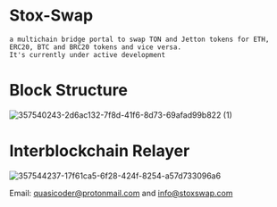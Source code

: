 # Stox-Swap

```
a multichain bridge portal to swap TON and Jetton tokens for ETH, ERC20, BTC and BRC20 tokens and vice versa.
It's currently under active development
```


# Block Structure

![357540243-2d6ac132-7f8d-41f6-8d73-69afad99b822 (1)](https://github.com/user-attachments/assets/57a9ac5d-405b-436a-b9fd-27f626658e7b)

# Interblockchain Relayer

![357544237-17f61ca5-6f28-424f-8254-a57d733096a6](https://github.com/user-attachments/assets/caaa25c1-409e-4738-a911-cc4e94f228ef)


Email: quasicoder@protonmail.com      and      info@stoxswap.com 
